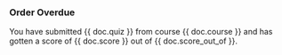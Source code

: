 <h3>Order Overdue</h3>

<p>You have submitted {{ doc.quiz }} from course {{ doc.course }} and has gotten a score of {{ doc.score }} out of {{ doc.score_out_of }}.</p>